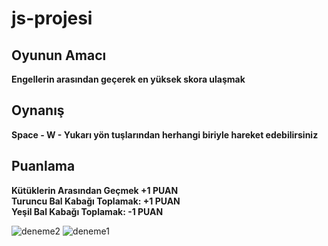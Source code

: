 # js-projesi

## Oyunun Amacı
**Engellerin arasından geçerek en yüksek skora ulaşmak**<br>
## Oynanış
**Space - W - Yukarı yön tuşlarından herhangi biriyle hareket edebilirsiniz**<br>
## Puanlama
**Kütüklerin Arasından Geçmek +1 PUAN<br>
  Turuncu Bal Kabağı Toplamak: +1 PUAN<br>
  Yeşil Bal Kabağı Toplamak: -1 PUAN<br>**
  
![deneme2](https://github.com/tumayisildak/js-projesi/assets/92269969/e2edcbde-3a93-4101-83cb-fb881b510c44)
![deneme1](https://github.com/tumayisildak/js-projesi/assets/92269969/38dbcc2f-c57c-4b81-a3fe-afe02b77922d)
